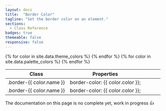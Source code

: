 ```yaml
---
layout: docs
title:  "Border Color"
tagline: "Set the border color on an element."
sections:
  - Class Reference
badges: true
themeable: false
responsive: false
---
```

<a class="anchor" name="class-reference"></a>
<div class="table-utilities">
  <table class="table">
    <thead>
      <tr>
        <th>Class</th>
        <th>Properties</th>
        <th></th>
      </tr>
    </thead>
    <tbody>
      {% for color in site.data.theme_colors %}
        <tr><td class="class">.border-{{ color.name }}</td><td class="css">border-color: {{ color.color }};</td><td><div style="width: 40px; height: 20px; border: 2px solid {{ color.color  }};"></div></td></tr>
      {% endfor %}
      {% for color in site.data.palette_colors %}
        <tr><td class="class">.border-{{ color.name }}</td><td class="css">border-color: {{ color.color }};</td><td><div style="width: 40px; height: 20px; border: 2px solid {{ color.color  }};"></div></td></tr>
      {% endfor %}
    </tbody>
  </table>
</div>

<div class="alert alert-warning">The documentation on this page is no complete yet, work in progress 👍</div>
